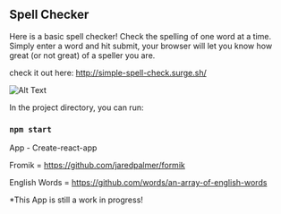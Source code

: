 

## Spell Checker

Here is a basic spell checker! Check the spelling of one word at a time. Simply enter a word and hit submit, your browser will let you know how great (or not great) of a speller you are. 

check it out here: http://simple-spell-check.surge.sh/


![Alt Text](https://media.giphy.com/media/4PZD5Q0C5r3zA42jRP/giphy.gif)



In the project directory, you can run:

### `npm start`

App - Create-react-app

Fromik = https://github.com/jaredpalmer/formik

English Words = https://github.com/words/an-array-of-english-words

*This App is still a work in progress! 


